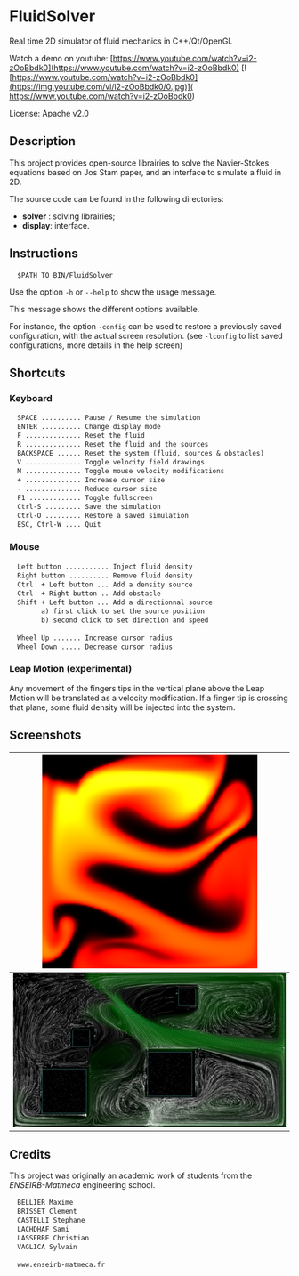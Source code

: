 FluidSolver
===========

Real time 2D simulator of fluid mechanics in C++/Qt/OpenGl.

Watch a demo on youtube: [https://www.youtube.com/watch?v=i2-zOoBbdk0](https://www.youtube.com/watch?v=i2-zOoBbdk0)
[![https://www.youtube.com/watch?v=i2-zOoBbdk0](https://img.youtube.com/vi/i2-zOoBbdk0/0.jpg)](
https://www.youtube.com/watch?v=i2-zOoBbdk0)


License: Apache v2.0



Description
------------

 This project provides open-source librairies to solve the Navier-Stokes equations based on Jos Stam paper,
 and an interface to simulate a fluid in 2D. 

 The source code can be found in the following directories:
  * __solver__ : solving librairies;
  * __display__: interface.


Instructions
------------

      $PATH_TO_BIN/FluidSolver

 Use the option `-h` or `--help` to show the usage message.
 
 This message shows the different options available.

 For instance, the option `-config` can be used to restore
 a previously saved configuration, with the actual screen 
 resolution. (see `-lconfig` to list saved configurations,
 more details in the help screen)


Shortcuts
------------

### Keyboard

      SPACE .......... Pause / Resume the simulation
      ENTER .......... Change display mode
      F .............. Reset the fluid
      R .............. Reset the fluid and the sources
      BACKSPACE ...... Reset the system (fluid, sources & obstacles)
      V .............. Toggle velocity field drawings
      M .............. Toggle mouse velocity modifications
      + .............. Increase cursor size
      - .............. Reduce cursor size
      F1 ............. Toggle fullscreen
      Ctrl-S ......... Save the simulation
      Ctrl-O ......... Restore a saved simulation
      ESC, Ctrl-W .... Quit

### Mouse
 
      Left button ........... Inject fluid density
      Right button .......... Remove fluid density
      Ctrl  + Left button ... Add a density source
      Ctrl  + Right button .. Add obstacle
      Shift + Left button ... Add a directionnal source
      	    a) first click to set the source position
            b) second click to set direction and speed

      Wheel Up ....... Increase cursor radius
      Wheel Down ..... Decrease cursor radius

### Leap Motion (experimental)

Any movement of the fingers tips in the vertical plane above the Leap Motion will be translated as a velocity modification.
If a finger tip is crossing that plane, some fluid density will be injected into the system.

Screenshots
---------

| ![](screenshots/colorPrint.png) |
|:-------------------------------:|
| ![](screenshots/particles.png)  |

Credits
---------

This project was originally an academic work of students from the _ENSEIRB-Matmeca_ engineering school.

      BELLIER Maxime
      BRISSET Clement
      CASTELLI Stephane
      LACHDHAF Sami
      LASSERRE Christian
      VAGLICA Sylvain	

      www.enseirb-matmeca.fr
